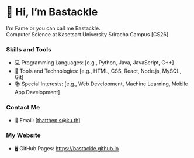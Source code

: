 # 👋 Hi, I’m Bastackle

I'm Fame or you can call me Bastackle.  
Computer Science at Kasetsart University Sriracha Campus [CS26]

### Skills and Tools
- 💻 Programming Languages: [e.g., Python, Java, JavaScript, C++]
- 🔧 Tools and Technologies: [e.g., HTML, CSS, React, Node.js, MySQL, Git]
- 📚 Special Interests: [e.g., Web Development, Machine Learning, Mobile App Development]

### Contact Me
- 📧 Email: [thatthep.s@ku.th]

### My Website
- 🖥️ GitHub Pages: https://bastackle.github.io
